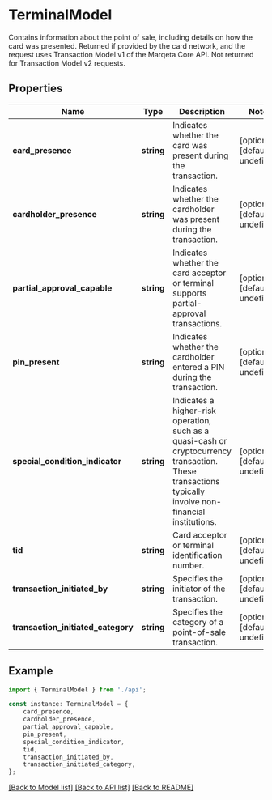 # TerminalModel

Contains information about the point of sale, including details on how the card was presented.  Returned if provided by the card network, and the request uses Transaction Model v1 of the Marqeta Core API. Not returned for Transaction Model v2 requests.

## Properties

Name | Type | Description | Notes
------------ | ------------- | ------------- | -------------
**card_presence** | **string** | Indicates whether the card was present during the transaction. | [optional] [default to undefined]
**cardholder_presence** | **string** | Indicates whether the cardholder was present during the transaction. | [optional] [default to undefined]
**partial_approval_capable** | **string** | Indicates whether the card acceptor or terminal supports partial-approval transactions. | [optional] [default to undefined]
**pin_present** | **string** | Indicates whether the cardholder entered a PIN during the transaction. | [optional] [default to undefined]
**special_condition_indicator** | **string** | Indicates a higher-risk operation, such as a quasi-cash or cryptocurrency transaction.  These transactions typically involve non-financial institutions. | [optional] [default to undefined]
**tid** | **string** | Card acceptor or terminal identification number. | [optional] [default to undefined]
**transaction_initiated_by** | **string** | Specifies the initiator of the transaction. | [optional] [default to undefined]
**transaction_initiated_category** | **string** | Specifies the category of a point-of-sale transaction. | [optional] [default to undefined]

## Example

```typescript
import { TerminalModel } from './api';

const instance: TerminalModel = {
    card_presence,
    cardholder_presence,
    partial_approval_capable,
    pin_present,
    special_condition_indicator,
    tid,
    transaction_initiated_by,
    transaction_initiated_category,
};
```

[[Back to Model list]](../README.md#documentation-for-models) [[Back to API list]](../README.md#documentation-for-api-endpoints) [[Back to README]](../README.md)
